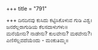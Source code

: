 +++
title = "791"

+++
ದಿನದಿನವು ಕುಸಿದು ಕಟ್ಟಿಸಿಕೊಳುವ ಗುಡಿ ವಿಶ್ವ।  
ಜನರೆಲ್ಲರಾಗುಡಿಯ ಕೆಲಸದಾಳುಗಳು॥  
ಮನೆಯೇನು? ನಾಡೇನು? ಕುಲವೇನು? ಮಠವೇನು?।  
ಎಣಿಸೆಲ್ಲವದೆಯೆಂದು - ಮಂಕುತಿಮ್ಮ॥  
